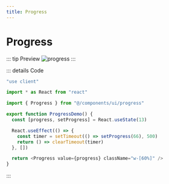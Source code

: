 ```yaml
---
title: Progress
---
```


# Progress

::: tip Preview
![progress](/components/progress.png)
:::

::: details Code
```js
"use client"

import * as React from "react"

import { Progress } from "@/components/ui/progress"

export function ProgressDemo() {
  const [progress, setProgress] = React.useState(13)

  React.useEffect(() => {
    const timer = setTimeout(() => setProgress(66), 500)
    return () => clearTimeout(timer)
  }, [])

  return <Progress value={progress} className="w-[60%]" />
}
```
:::
